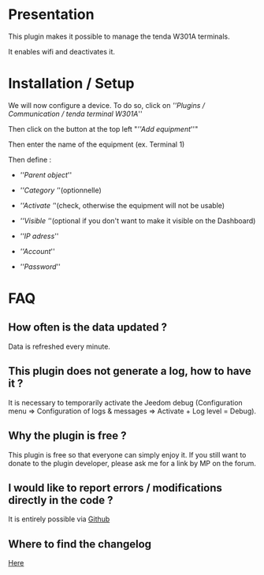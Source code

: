 Presentation
============

This plugin makes it possible to manage the tenda W301A terminals.

It enables wifi and deactivates it.

Installation / Setup
========================

We will now configure a device. To do so, click on *''Plugins / Communication / tenda terminal W301A*''

Then click on the button at the top left "*''Add equipment*''"

Then enter the name of the equipment (ex. Terminal 1)

Then define :

-   *''Parent object*''

-   *''Category '*'(optionnelle)

-   *''Activate '*'(check, otherwise the equipment will not be usable)

-   *''Visible '*'(optional if you don't want to make it visible on the Dashboard)

-   *''IP adress*''

-   *''Account*''

-   *''Password*''

FAQ
===

How often is the data updated ?
-------------------------------------------------------

Data is refreshed every minute.

This plugin does not generate a log, how to have it ?
--------------------------------------------------
It is necessary to temporarily activate the Jeedom debug (Configuration menu ⇒ Configuration of logs & messages ⇒ Activate + Log level = Debug).

Why the plugin is free ?
--------------------------------

This plugin is free so that everyone can simply enjoy it. If you still want to donate to the plugin developer, please ask me for a link by MP on the forum.

I would like to report errors / modifications directly in the code ?
-----------------------------------------------------------------------
It is entirely possible via
[Github](https://github.com/Jeedom-Plugins-Extra/plugin-bornetenda/)

Where to find the changelog
-----------------------
[Here](https://jeedom.github.io/plugin-bornetenda/en_US/changelog.html)
